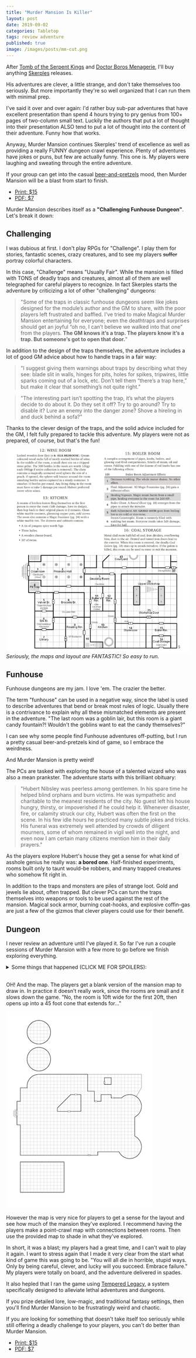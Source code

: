 ```yaml
---
title: "Murder Mansion Is Killer"
layout: post
date: 2019-09-02
categories: Tabletop
tags: review adventure
published: true
image: /images/posts/mm-cut.png
---
```


After [Tomb of the Serpent Kings](https://technicalgrimoire.com/david/extremely-interesting-adventures#tomb-of-the-serpent-kings) and [Doctor Boros Menagerie](https://technicalgrimoire.com/david/extremely-interesting-adventures#the-mysterious-menagerie-of-doctor-orville-boros), I'll buy anything [Skerples](https://coinsandscrolls.blogspot.com/) releases. 

His adventures are clever, a little strange, and don't take themselves too seriously. But more importantly they're so well organized that I can run them with minimal prep.

I've said it over and over again: I'd rather buy sub-par adventures that have excellent presentation than spend 4 hours trying to pry genius from 100+ pages of two-column small text. Luckily the authors that put a lot of thought into their presentation ALSO tend to put a lot of thought into the content of their adventure. Funny how that works.

Anyway, Murder Mansion continues Skerples' trend of excellence as well as providing a really FUNNY dungeon crawl experience. Plenty of adventures have jokes or puns, but few are actually funny. This one is. My players were laughing and sweating through the entire adventure. 

If your group can get into the casual [beer-and-pretzels](https://en.wikipedia.org/wiki/Beer_and_pretzels_game) mood, then Murder Mansion will be a blast from start to finish.

 - [Print: $15](https://www.drivethrurpg.com/product/276115/Magical-Murder-Mansion)
 - [PDF: $7](https://www.drivethrurpg.com/product/276115/Magical-Murder-Mansion)

Murder Mansion describes itself as a **"Challenging Funhouse Dungeon"**. Let's break it down:

## Challenging

I was dubious at first. I don't play RPGs for "Challenge". I play them for stories, fantastic scenes, crazy creatures, and to see my players ~~suffer~~ portray colorful characters.

In this case, "Challenge" means "Usually Fair". While the mansion is filled with TONS of deadly traps and creatures, almost all of them are well telegraphed for careful players to recognize. In fact Skerples starts the adventure by criticizing a lot of other "challenging" dungeons:

> "Some of the traps in classic funhouse dungeons seem like jokes designed for the module’s author and the GM to share, with the poor players left frustrated and baffled. I’ve tried to make Magical Murder Mansion entertaining for everyone; even the deathtraps and surprises should get an joyful “oh no, I can’t believe we walked into that one” from the players. **The GM knows it’s a trap. The players know it’s a trap. But someone’s got to open that door.**"

In addition to the design of the traps themselves, the adventure includes a lot of good GM advice about how to handle traps in a fair way:

> "I suggest giving them warnings about traps by describing what they see: blade slit in walls, hinges for pits, holes for spikes, tripwires, little sparks coming out of a lock, etc. Don’t tell them “there’s a trap here,” but make it clear that something’s not quite right."

> "The interesting part isn’t spotting the trap, it’s what the players decide to do about it. Do they set it off? Try to go around? Try to disable it? Lure an enemy into the danger zone? Shove a hireling in and duck behind a sofa?"

Thanks to the clever design of the traps, and the solid advice included for the GM, I felt fully prepared to tackle this adventure. My players were not as prepared, of course, but that's the fun!

![mm-layout.png](/images/posts/mm-layout.png)
*Seriously, the maps and layout are FANTASTIC! So easy to run.*

## Funhouse

Funhouse dungeons are my jam. I love 'em. The crazier the better. 

The term "funhouse" can be used in a negative way, since the label is used to describe adventures that bend or break most rules of logic. Usually there is a contrivance to explain why all these mismatched elements are present in the adventure. "The last room was a goblin lair, but this room is a giant candy fountain?! Wouldn't the goblins want to eat the candy themselves?"

I can see why some people find Funhouse adventures off-putting, but I run a pretty casual beer-and-pretzels kind of game, so I embrace the weirdness.

And Murder Mansion is pretty weird!

The PCs are tasked with exploring the house of a talented wizard who was also a mean prankster. The adventure starts with this brilliant obituary:

> "Hubert Nibsley was peerless among gentlemen. In his spare time he helped blind orphans and burn victims. He was sympathetic and charitable to the meanest residents of the city. No guest left his house hungry, thirsty, or impoverished if he could help it. Whenever disaster, fire, or calamity struck our city, Hubert was often the first on the scene. In his few idle hours he practiced many subtle jokes and tricks. His funeral was extremely well attended by crowds of diligent mourners, some of whom remained in vigil well into the night, and even now I am certain many citizens mention him in their daily prayers."

As the players explore Hubert's house they get a sense for what kind of asshole genius he really was: **a bored one**. Half-finished experiments, rooms built only to taunt would-be robbers, and many trapped creatures who somehow fit right in.

In addition to the traps and monsters are piles of strange loot. Gold and jewels lie about, often trapped. But clever PCs can turn the traps themselves into weapons or tools to be used against the rest of the mansion. Magical sock armor, burning coat-hooks, and explosive coffin-gas are just a few of the gizmos that clever players could use for their benefit.

## Dungeon

I never review an adventure until I've played it. So far I've run a couple sessions of Murder Mansion with a few more to go before we finish exploring everything. 

<details>
  <summary>Some things that happened (CLICK ME FOR SPOILERS):</summary>
  <ul>
  <li>3 PCs were dyed a permanent yellow color.</li>
  <li>A magical seed grew into a fully grown oak in a matter of minutes, destroying several hallways.</li>
  <li>After carefully avoiding a pit trap, the group confidently headed up the stairs only to suddenly fall backwards into the trap they avoided earlier.</li>
  <li>One character drank from a magical fountain and received a special bonus. They resolved to drink whatever liquid they encountered going forward. It didn't go well.</li>
  <li>After triggering a pit trap in front of the door, PCs headed in the other direction. Hours later, while fleeing a monster, they came through the other side of that same door, and promptly fell into the pit trap.</li>
  </ul>
</details>
<br>

OH! And the map. The players get a blank version of the mansion map to draw in. In practice it doesn't really work, since the rooms are small and it slows down the game. "No, the room is 10ft wide for the first 20ft, then opens up into a 45 foot cone that extends for..."

![mmmap.png](/images/posts/mmmap.png)

However the map is very nice for players to get a sense for the layout and see how much of the mansion they've explored. I recommend having the players make a point-crawl map with connections between rooms. Then use the provided map to shade in what they've explored.

In short, it was a blast; my players had a great time, and I can't wait to play it again. I want to stress again that I made it very clear from the start what kind of game this was going to be. "You will all die in horrible, stupid ways. Only by being careful, clever, and lucky will you succeed. Embrace failure." My players were totally on board, and the adventure delivered in spades.

It also hepled that I ran the game using [Tempered Legacy](https://technicalgrimoire.com/tempered-legacy), a system specifically designed to alleviate lethal adventures and dungeons.

If you prize detailed lore, low-magic, and traditional fantasy settings, then you'll find Murder Mansion to be frustratingly weird and chaotic.

If you are looking for something that doesn't take itself too seriously while still offering a deadly challenge to your players, you can't do better than Murder Mansion.

 - [Print: $15](https://www.drivethrurpg.com/product/276115/Magical-Murder-Mansion)
 - [PDF: $7](https://www.drivethrurpg.com/product/276115/Magical-Murder-Mansion)
